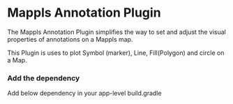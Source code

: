 # Mappls Annotation Plugin

The Mappls Annotation Plugin simplifies the way to set and adjust the visual properties of annotations on a Mappls map.

This Plugin is uses to plot Symbol (marker), Line, Fill(Polygon) and circle on a Map.

### Add the dependency  
Add below dependency in your app-level build.gradle
